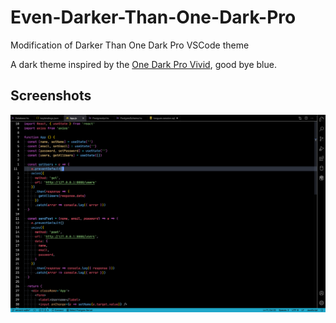 # Even-Darker-Than-One-Dark-Pro

Modification of Darker Than One Dark Pro VSCode theme

A dark theme inspired by the [One Dark Pro Vivid](https://marketplace.visualstudio.com/items?itemName=zhuangtongfa.Material-theme), good bye blue.

## Screenshots

![Normal Theme](https://github.com/kingedward35/Even-Darker-Than-One-Dark-Pro/blob/master/assets/normal.png?raw=true)
